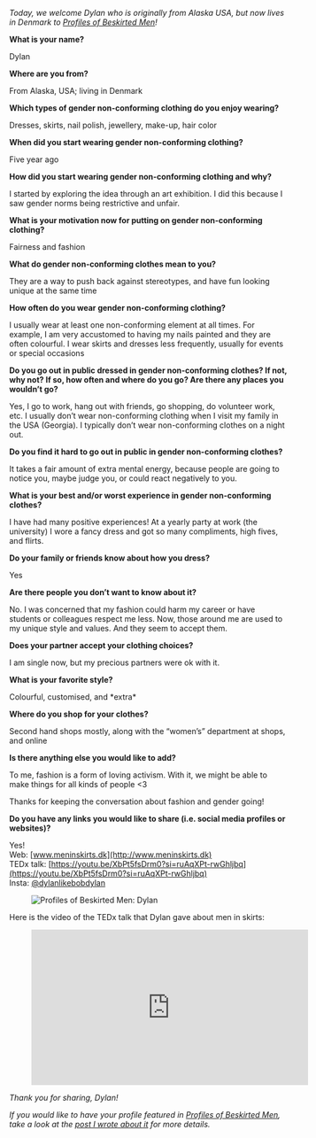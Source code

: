 *Today, we welcome Dylan who is originally from Alaska USA, but now lives in Denmark to [Profiles of Beskirted Men](https://www.the-beskirted-man.com/category/profiles-of-beskirted-men/)!*

**What is your name?**

Dylan

**Where are you from?**

From Alaska, USA; living in Denmark

**Which types of gender non-conforming clothing do you enjoy wearing?**

Dresses, skirts, nail polish, jewellery, make-up, hair color

**When did you start wearing gender non-conforming clothing?**

Five year ago

**How did you start wearing gender non-conforming clothing and why?**

I started by exploring the idea through an art exhibition. I did this because I saw gender norms being restrictive and unfair.

**What is your motivation now for putting on gender non-conforming clothing?**

Fairness and fashion

**What do gender non-conforming clothes mean to you?**

They are a way to push back against stereotypes, and have fun looking unique at the same time

**How often do you wear gender non-conforming clothing?**

I usually wear at least one non-conforming element at all times. For example, I am very accustomed to having my nails painted and they are often colourful. I wear skirts and dresses less frequently, usually for events or special occasions

**Do you go out in public dressed in gender non-conforming clothes? If not, why not? If so, how often and where do you go? Are there any places you wouldn’t go?**

Yes, I go to work, hang out with friends, go shopping, do volunteer work, etc. I usually don’t wear non-conforming clothing when I visit my family in the USA (Georgia). I typically don’t wear non-conforming clothes on a night out.

**Do you find it hard to go out in public in gender non-conforming clothes?**

It takes a fair amount of extra mental energy, because people are going to notice you, maybe judge you, or could react negatively to you.

**What is your best and/or worst experience in gender non-conforming clothes?**

I have had many positive experiences! At a yearly party at work (the university) I wore a fancy dress and got so many compliments, high fives, and flirts.

**Do your family or friends know about how you dress?**

Yes

**Are there people you don’t want to know about it?**

No. I was concerned that my fashion could harm my career or have students or colleagues respect me less. Now, those around me are used to my unique style and values. And they seem to accept them.

**Does your partner accept your clothing choices?**

I am single now, but my precious partners were ok with it.

**What is your favorite style?**

Colourful, customised, and \*extra\*

**Where do you shop for your clothes?**

Second hand shops mostly, along with the “women’s” department at shops, and online

**Is there anything else you would like to add?**

To me, fashion is a form of loving activism. With it, we might be able to make things for all kinds of people <3

Thanks for keeping the conversation about fashion and gender going!

**Do you have any links you would like to share (i.e. social media profiles or websites)?**

Yes!  
Web: [www.meninskirts.dk](http://www.meninskirts.dk)  
TEDx talk: [https://youtu.be/XbPt5fsDrm0?si=ruAqXPt-rwGhljbq](https://youtu.be/XbPt5fsDrm0?si=ruAqXPt-rwGhljbq)  
Insta: [@dylanlikebobdylan](https://www.instagram.com/dylanlikebobdylan)

<figure><img loading="lazy" decoding="async" src="DylanwithTEDxsign.jpg" alt="Profiles of Beskirted Men: Dylan"></figure>

Here is the video of the TEDx talk that Dylan gave about men in skirts:

<figure><div class="wp-block-embed__wrapper"><iframe loading="lazy" title="Men in Skirts | Dylan Cawthorne | TEDxOdense" width="500" height="281" src="https://www.youtube.com/embed/XbPt5fsDrm0?feature=oembed" frameborder="0" allow="accelerometer; autoplay; clipboard-write; encrypted-media; gyroscope; picture-in-picture; web-share" referrerpolicy="strict-origin-when-cross-origin" allowfullscreen=""></iframe></div></figure>

*Thank you for sharing, Dylan!*

*If you would like to have your profile featured in [Profiles of Beskirted Men](https://www.the-beskirted-man.com/category/profiles-of-beskirted-men/), take a look at the [post I wrote about it](https://www.the-beskirted-man.com/profiles-of-beskirted-men/profiles-of-beskirted-men/) for more details.*